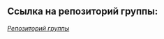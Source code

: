 ## Ссылка на репозиторий группы:

[*Репозиторий группы*](https://gitlab.com/school21qa/project-mt04/ "Ссылка тут")

